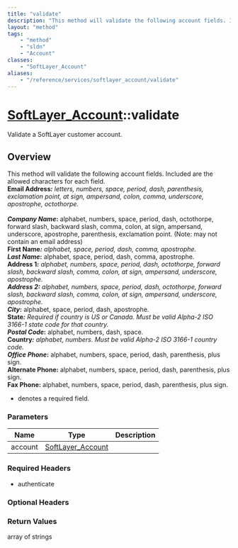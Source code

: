 ```yaml
---
title: "validate"
description: "This method will validate the following account fields. Included are the allowed characters for each field.<br> <strong>... "
layout: "method"
tags:
    - "method"
    - "sldn"
    - "Account"
classes:
    - "SoftLayer_Account"
aliases:
    - "/reference/services/softlayer_account/validate"
---
```

# [SoftLayer_Account](/reference/services/SoftLayer_Account)::validate

Validate a SoftLayer customer account.


## Overview 
This method will validate the following account fields. Included are the allowed characters for each field.<br> <strong>Email Address<sup>*</sup>:</strong> letters, numbers, space, period, dash, parenthesis, exclamation point, at sign, ampersand, colon, comma, underscore, apostrophe, octothorpe.<br><br> <strong>Company Name<sup>*</sup>:</strong> alphabet, numbers, space, period, dash, octothorpe, forward slash, backward slash, comma, colon, at sign, ampersand, underscore, apostrophe, parenthesis, exclamation point. (Note: may not contain an email address)<br> <strong>First Name<sup>*</sup>:</strong> alphabet, space, period, dash, comma, apostrophe.<br> <strong>Last Name<sup>*</sup>:</strong> alphabet, space, period, dash, comma, apostrophe.<br> <strong>Address 1<sup>*</sup>:</strong> alphabet, numbers, space, period, dash, octothorpe, forward slash, backward slash, comma, colon, at sign, ampersand, underscore, apostrophe.<br> <strong>Address 2:</strong> alphabet, numbers, space, period, dash, octothorpe, forward slash, backward slash, comma, colon, at sign, ampersand, underscore, apostrophe.<br> <strong>City<sup>*</sup>:</strong> alphabet, space, period, dash, apostrophe.<br> <strong>State<sup>*</sup>:</strong> Required if country is US or Canada. Must be valid Alpha-2 ISO 3166-1 state code for that country.<br> <strong>Postal Code<sup>*</sup>:</strong> alphabet, numbers, dash, space.<br> <strong>Country<sup>*</sup>:</strong> alphabet, numbers. Must be valid Alpha-2 ISO 3166-1 country code.<br> <strong>Office Phone<sup>*</sup>:</strong> alphabet, numbers, space, period, dash, parenthesis, plus sign.<br> <strong>Alternate Phone:</strong> alphabet, numbers, space, period, dash, parenthesis, plus sign.<br> <strong>Fax Phone:</strong> alphabet, numbers, space, period, dash, parenthesis, plus sign.<br> 
* denotes a required field.

### Parameters 
|Name | Type | Description |
| --- | --- | --- |
|account| <a href='/reference/datatypes/SoftLayer_Account'>SoftLayer_Account </a>| |


### Required Headers
* authenticate

### Optional Headers

### Return Values
array of strings


